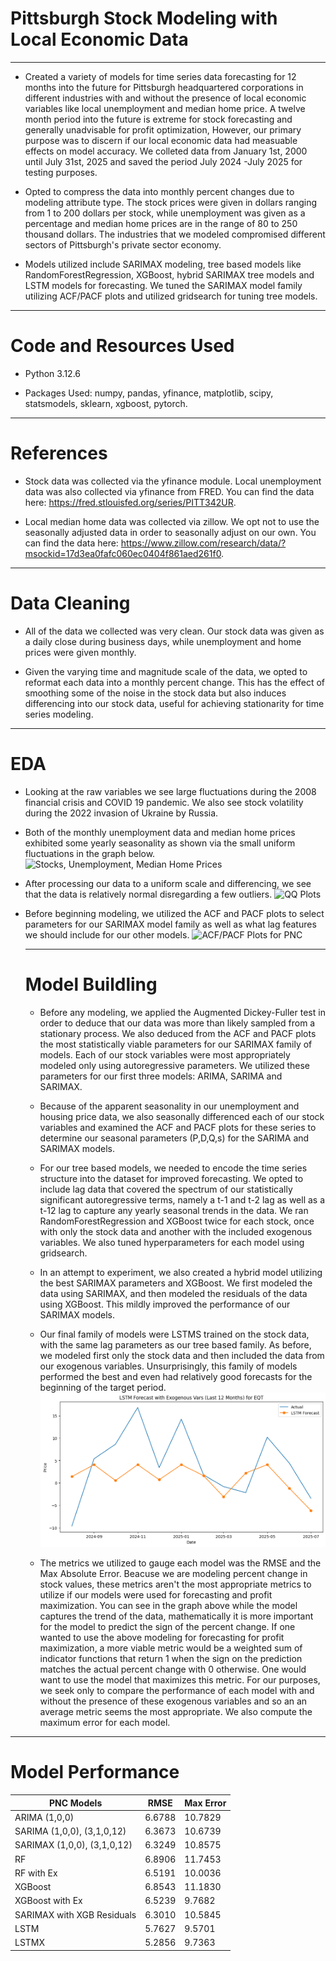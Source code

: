 # Pittsburgh Stock Modeling with Local Economic Data
----------------------------------------------------
- Created a variety of models for time series data forecasting for 12 months into the future for Pittsburgh headquartered corporations in different industries with and without the presence of local economic variables like local unemployment and median home price. A twelve month period into the future is extreme for stock forecasting and generally unadvisable for profit optimization, However, our primary purpose was to discern if our local economic data had measuable effects on model accuracy. We colleted data from January 1st, 2000 until July 31st, 2025 and saved the period July 2024 -July 2025 for testing purposes.
- Opted to compress the data into monthly percent changes due to modeling attribute type. The stock prices were given in dollars ranging from 1 to 200 dollars per stock, while unemployment was given as a percentage and median home prices are in the range of 80 to 250 thousand dollars. The industries that we modeled compromised different sectors of Pittsburgh's private sector economy.

- Models utilized include SARIMAX modeling, tree based models like RandomForestRegression, XGBoost, hybrid SARIMAX tree models and LSTM models for forecasting. We tuned the SARIMAX model family utilizing ACF/PACF plots and utilized gridsearch for tuning tree models.

----------------------------------------------------
# Code and Resources Used
- Python 3.12.6

- Packages Used: numpy, pandas, yfinance, matplotlib, scipy, statsmodels, sklearn, xgboost, pytorch.

----------------------------------------------------
# References
- Stock data was collected via the yfinance module. Local unemployment data was also collected via yfinance from FRED. You can find the data here: https://fred.stlouisfed.org/series/PITT342UR.

- Local median home data was collected via zillow. We opt not to use the seasonally adjusted data in order to seasonally adjust on our own. You can find the data here: https://www.zillow.com/research/data/?msockid=17d3ea0fafc060ec0404f861aed261f0.

-----------------------------------------------------
# Data Cleaning
- All of the data we collected was very clean. Our stock data was given as a daily close during business days, while unemployment and home prices were given monthly.

- Given the varying time and magnitude scale of the data, we opted to reformat each data into a monthly percent change. This has the effect of smoothing some of the noise in the stock data but also induces differencing into our stock data, useful for achieving stationarity for time series modeling.

-----------------------------------------------------
# EDA
- Looking at the raw variables we see large fluctuations during the 2008 financial crisis and COVID 19 pandemic. We also see stock volatility during the 2022 invasion of Ukraine by Russia.

- Both of the monthly unemployment data and median home prices exhibited some yearly seasonality as shown via the small uniform fluctuations in the graph below.
  ![Stocks, Unemployment, Median Home Prices](https://github.com/jordan-bennett02/Pittsburgh-Stock-Response-Local-Economic-Indicators/blob/main/history_COVID_19.png)

- After processing our data to a uniform scale and differencing, we see that the data is relatively normal disregarding a few outliers.
  ![QQ Plots](https://github.com/jordan-bennett02/Pittsburgh-Stock-Response-Local-Economic-Indicators/blob/main/qq_plot_normality.png)
- Before beginning modeling, we utilized the ACF and PACF plots to select parameters for our SARIMAX model family as well as what lag features we should include for our other models.
  ![ACF/PACF Plots for PNC](https://github.com/jordan-bennett02/Pittsburgh-Stock-Response-Local-Economic-Indicators/blob/main/ACF_PACF_Stocks.png)

  ---------------------------------------------------
  # Model Buildling
  - Before any modeling, we applied the Augmented Dickey-Fuller test in order to deduce that our data was more than likely sampled from a stationary process. We also deduced from the ACF and PACF plots the most statistically viable parameters for our SARIMAX family of models. Each of our stock variables were most appropriately modeled only using autoregressive parameters. We utilized these parameters for our first three models: ARIMA, SARIMA and SARIMAX.
 
  - Because of the apparent seasonality in our unemployment and housing price data, we also seasonally differenced each of our stock variables and examined the ACF and PACF plots for these series to determine our seasonal parameters (P,D,Q,s) for the SARIMA and SARIMAX models.
 
  - For our tree based models, we needed to encode the time series structure into the dataset for improved forecasting. We opted to include lag data that covered the spectrum of our statistically significant autoregressive terms, namely a t-1 and t-2 lag as well as a t-12 lag to capture any yearly seasonal trends in the data. We ran RandomForestRegression and XGBoost twice for each stock, once with only the stock data and another with the included exogenous variables. We also tuned hyperparameters for each model using gridsearch.
 
  - In an attempt to experiment, we also created a hybrid model utilizing the best SARIMAX parameters and XGBoost. We first modeled the data using SARIMAX, and then modeled the residuals of the data using XGBoost. This mildly improved the performance of our SARIMAX models.
 
  - Our final family of models were LSTMS trained on the stock data, with the same lag parameters as our tree based family. As before, we modeled first only the stock data and then included the data from our exogenous variables. Unsurprisingly, this family of models performed the best and even had relatively good forecasts for the beginning of the target period.
    ![EQT LSTM with Exogenous Variables](https://github.com/jordan-bennett02/Pittsburgh-Stock-Response-Local-Economic-Indicators/blob/main/EQT%20LSTM.png)
 
  - The metrics we utilized to gauge each model was the RMSE and the Max Absolute Error. Beacuse we are modeling percent change in stock values, these metrics aren't the most appropriate metrics to utilize if our models were used for forecasting and profit maximization. You can see in the graph above while the model captures the trend of the data, mathematically it is more important for the model to predict the sign of the percent change. If one wanted to use the above modeling for forecasting for profit maximization, a more viable metric would be a weighted sum of indicator functions that return 1 when the sign on the prediction matches the actual percent change with 0 otherwise. One would want to use the model that maximizes this metric. For our purposes, we seek only to compare the performance of each model with and without the presence of these exogenous variables and so an an average metric seems the most appropriate. We also compute the maximum error for each model.
 
----------------------------------------------------
# Model Performance

| PNC Models | RMSE | Max Error|
|------------|------|----------|
|ARIMA (1,0,0)| 6.6788 |10.7829|
|SARIMA (1,0,0), (3,1,0,12)| 6.3673 | 10.6739|
|SARIMAX (1,0,0), (3,1,0,12)|6.3249 | 10.8575|
|RF| 6.8906 | 11.7453 |
|RF with Ex| 6.5191 | 10.0036 |
|XGBoost | 6.8543 | 11.1830 |
|XGBoost with Ex | 6.5239 | 9.7682 |
|SARIMAX with XGB Residuals | 6.3010 | 10.5845 |
|LSTM | 5.7627 | 9.5701 |
|LSTMX | 5.2856 | 9.7363 |
